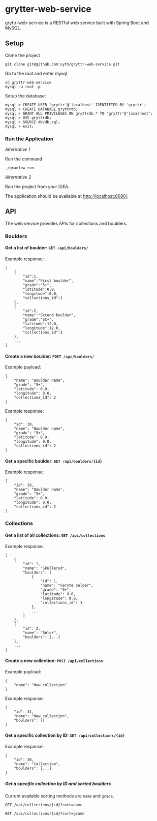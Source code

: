 # grytter-web-service

gryttr-web-service is a RESTful web service built with Spring Boot and MySQL.

## Setup

Clone the project
```
git clone git@github.com:uyth/gryttr-web-service.git
```

Go to the root and enter mysql
```
cd gryttr-web-service
mysql -u root -p
```

Setup the database:
```
mysql > CREATE USER 'gryttr'@'localhost' IDENTIFIED BY 'gryttr';
mysql > CREATE DATABASE gryttrdb;
mysql > GRANT ALL PRIVILEGES ON gryttrdb.* TO 'gryttr'@'localhost';
mysql > USE gryttrdb;
mysql > SOURCE db/db.sql;
mysql > exit;
```

### Run the Application

*Alternative 1*

Run the command
```
./gradlew run
```

*Alternative 2*

Run the project from your IDEA.

The application should be available at [http://localhost:8080/]().

## API

The web service provides APIs for collections and boulders.

### Boulders

#### Get a list of boulder: `GET /api/boulders/`

Example response:
```
[
    {
        "id":1,
        "name":"First boulder",
        "grade":"5+",
        "latitude":0.0,
        "longitude":0.0,
        "collections_id":1
    },
    {
        "id":2,
        "name":"Second boulder",
        "grade":"6C+",
        "latitude":12.0,
        "longitude":12.0,
        "collections_id":1
    },
    ...
]
```

#### Create a new boulder: `POST /api/boulders/`
Example payload:
```
{
    "name": "Boulder name",
    "grade": "5+",
    "latitude": 0.0,
    "longitude": 0.0,
    "collections_id": 2
}
```

Example response:
```
{
    "id": 30,
    "name": "Boulder name",
    "grade": "5+",
    "latitude": 0.0,
    "longitude": 0.0,
    "collections_id": 2
}
```

#### Get a specific boulder: `GET /api/boulders/{id}`

Example response:
```
{
    "id": 30,
    "name": "Boulder name",
    "grade": "5+",
    "latitude": 0.0,
    "longitude": 0.0,
    "collections_id": 2
}
```
### Collections

#### Get a list of all collections: `GET /api/collections`

Example response:
```
[
    {
        "id": 1,
        "name": "Skullerud",
        "boulders": [
            {
                "id": 1,
                "name": "Første bulder",
                "grade": "5+",
                "latitude": 0.0,
                "longitude": 0.0,
                "collections_id": 1
            },
            ...
        ]
    },
    {
        "id": 2,
        "name": "Bøler",
        "boulders": [...]
    },
    ...
]
```

#### Create a new collection: `POST /api/collections`

Example payload:
```
{
    "name": "New collection"
}
```

Example response:
```
{
    "id": 31,
    "name": "New collection",
    "boulders": []
}
```


#### Get a specific collection by ID: `GET /api/collections/{id}`

Example response:
```
{
    "id": 30,
    "name": "Collection",
    "boulders": [...]
}
```


##### Get a specific collection by ID and sorted boulders
Current available sorting methods are `name` and `grade`.

`GET /api/collections/{id}?sort=name`

`GET /api/collections/{id}?sort=grade`
